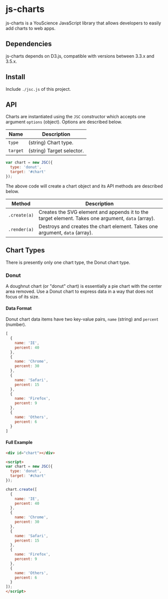 # js-charts

js-charts is a YouScience JavaScript library that allows developers to easily add charts to web apps.

## Dependencies

js-charts depends on D3.js, compatible with versions between 3.3.x and 3.5.x.

## Install

Include `./jsc.js` of this project.

## API

Charts are instantiated using the `JSC` constructor which accepts one argument `options` (object). Options are described below.

| Name         | Description               |
|--------------|---------------------------|
| `type`       | (string) Chart type.      |
| `target`     | (string) Target selector. |

```javascript
var chart = new JSC({
  type: 'donut',
  target: '#chart'
});
```

The above code will create a chart object and its API methods are described below.

| Method       | Description                                                                                       |
|--------------|---------------------------------------------------------------------------------------------------|
| `.create(a)` | Creates the SVG element and appends it to the target element. Takes one argument, `data` (array). |
| `.render(a)` | Destroys and creates the chart element. Takes one argument, `data` (array).                       |

## Chart Types

There is presently only one chart type, the Donut chart type.

### Donut

A doughnut chart (or "donut" chart) is essentially a pie chart with the center area removed. Use a Donut chart to express data in a way that does not focus of its size.

#### Data Format

Donut chart data items have two key-value pairs, `name` (string) and `percent` (number).

```javascript
[
  {
    name: 'IE',
    percent: 40
  },
  {
    name: 'Chrome',
    percent: 30
  },
  {
    name: 'Safari',
    percent: 15
  },
  {
    name: 'Firefox',
    percent: 9
  },
  {
    name: 'Others',
    percent: 6
  }
]
```

#### Full Example

```html
<div id="chart"></div>

<script>
var chart = new JSC({
  type: 'donut',
  target: '#chart'
});

chart.create([
  {
    name: 'IE',
    percent: 40
  },
  {
    name: 'Chrome',
    percent: 30
  },
  {
    name: 'Safari',
    percent: 15
  },
  {
    name: 'Firefox',
    percent: 9
  },
  {
    name: 'Others',
    percent: 6
  }
]);
</script>
```
